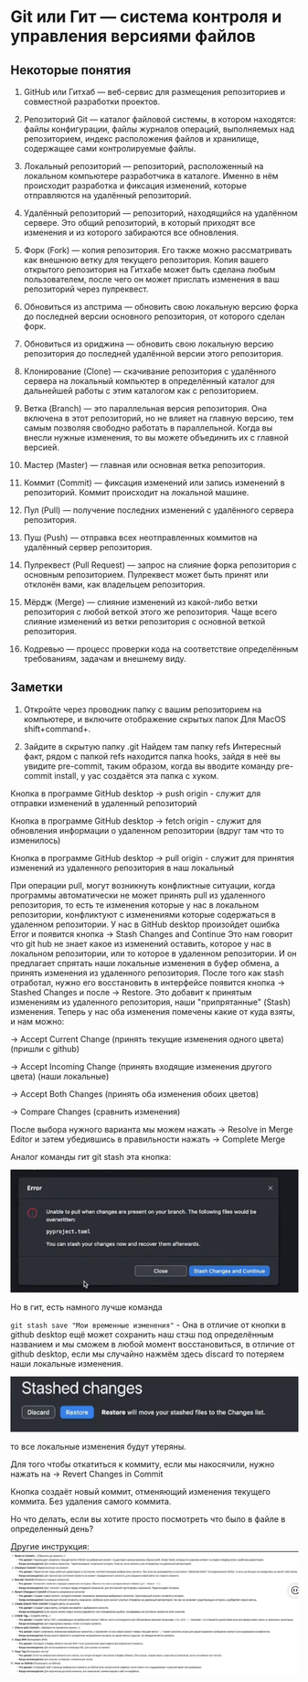# Git или Гит — система контроля и управления версиями файлов

## Некоторые понятия

1) GitHub или Гитхаб — веб-сервис для размещения репозиториев и совместной разработки проектов.

2) Репозиторий Git — каталог файловой системы, в котором находятся: файлы конфигурации, файлы журналов операций, выполняемых над репозиторием, индекс расположения файлов и хранилище, содержащее сами контролируемые файлы.

3) Локальный репозиторий — репозиторий, расположенный на локальном компьютере разработчика в каталоге. Именно в нём происходит разработка и фиксация изменений, которые отправляются на удалённый репозиторий.

4) Удалённый репозиторий — репозиторий, находящийся на удалённом сервере. Это общий репозиторий, в который приходят все изменения и из которого забираются все обновления.

5) Форк (Fork) — копия репозитория. Его также можно рассматривать как внешнюю ветку для текущего репозитория. Копия вашего открытого репозитория на Гитхабе может быть сделана любым пользователем, после чего он может прислать изменения в ваш репозиторий через пулреквест.

6) Обновиться из апстрима — обновить свою локальную версию форка до последней версии основного репозитория, от которого сделан форк.

7) Обновиться из ориджина — обновить свою локальную версию репозитория до последней удалённой версии этого репозитория.

8) Клонирование (Clone) — скачивание репозитория с удалённого сервера на локальный компьютер в определённый каталог для дальнейшей работы с этим каталогом как с репозиторием.

9) Ветка (Branch) — это параллельная версия репозитория. Она включена в этот репозиторий, но не влияет на главную версию, тем самым позволяя свободно работать в параллельной. Когда вы внесли нужные изменения, то вы можете объединить их с главной версией.

10) Мастер (Master) — главная или основная ветка репозитория.

11) Коммит (Commit) — фиксация изменений или запись изменений в репозиторий. Коммит происходит на локальной машине.

12) Пул (Pull) — получение последних изменений с удалённого сервера репозитория.

13) Пуш (Push) — отправка всех неотправленных коммитов на удалённый сервер репозитория.

14) Пулреквест (Pull Request) — запрос на слияние форка репозитория с основным репозиторием. Пулреквест может быть принят или отклонён вами, как владельцем репозитория.

15) Мёрдж (Merge) — слияние изменений из какой-либо ветки репозитория с любой веткой этого же репозитория. Чаще всего слияние изменений из ветки репозитория с основной веткой репозитория.

16) Кодревью — процесс проверки кода на соответствие определённым требованиям, задачам и внешнему виду.

## Заметки

1) Откройте через проводник папку с вашим репозиторием на компьютере, и включите отображение скрытых папок
Для MacOS shift+command+.

2) Зайдите в скрытую папку .git
Найдем там папку refs
Интересный факт, рядом с папкой refs находится папка hooks, зайдя в неё вы увидите pre-commit,
таким образом, когда вы вводите команду pre-commit install, у yас создаётся эта папка с хуком.

Кнопка в программе GitHub desktop -> push origin - служит для отправки изменений в удаленный репозиторий

Кнопка в программе GitHub desktop -> fetch origin - служит для обновления информации о удаленном репозитории (вдруг там что то изменилось)

Кнопка в программе GitHub desktop -> pull origin - служит для принятия изменений из удаленного репозитория в наш локальный

При операции pull, могут возникнуть конфликтные ситуации, когда программы автоматически не может принять pull из удаленного репозитория, то есть те изменения которые у нас в локальном репозитории, конфликтуют с изменениями которые содержаться в удаленном репозитории. У нас в GitHub desktop произойдет ошибка Error
и появится кнопка -> Stash Changes and Continue Это нам говорит что git hub не знает какое из изменений оставить, которое у нас в локальном репозитории, или то которое в удаленном репозитории. И он предлагает спрятать наши локальные изменения в буфер обмена, а принять изменения из удаленного репозитория.
После того как stash отработал, нужно его восстановить в интерфейсе появится кнопка -> Stashed Changes и после -> Restore. Это добавит к принятым изменениям из удаленного репозитория, наши "припрятанные" (Stash) изменения.
Теперь у нас оба изменения помечены какие от куда взяты, и нам можно:

-> Accept Current Change (принять текущие изменения одного цвета) (пришли с github)

-> Accept Incoming Change (принять входящие изменения другого цвета) (наши локальные)

-> Accept Both Changes (принять оба изменения обоих цветов)

-> Compare Changes (сравнить изменения)

После выбора нужного варианта мы можем нажать -> Resolve in Merge Editor и затем убедившись в правильности нажать -> Complete Merge

Аналог команды гит git stash эта кнопка:

![button_Stash](img/stash.png)

Но в гит, есть намного лучше команда

`git stash save "Мои временные изменения"` - Она в отличие от кнопки в github desktop ещё может сохранить наш стэш под определённым названием и мы сможем в любой момент восстановиться, в отличие от github desktop, если мы случайно нажмём здесь discard то потеряем наши локальные изменения.

![button_Stash](img/descard.png)

то все локальные изменения будут утеряны.

Для того чтобы откатиться к коммиту, если мы накосячили, нужно нажать на -> Revert Changes in Commit

Кнопка создаёт новый коммит, отменяющий изменения текущего коммита. Без удаления самого коммита.

Но что делать, если вы хотите просто посмотреть что было в файле в определенный день?

Другие инструкция:
![Инструкция](img\commit_manual.png)
